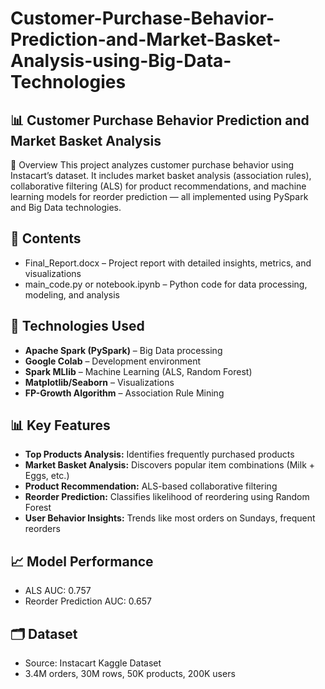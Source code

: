 # Customer-Purchase-Behavior-Prediction-and-Market-Basket-Analysis-using-Big-Data-Technologies

📊 Customer Purchase Behavior Prediction and Market Basket Analysis
---
📌 Overview
This project analyzes customer purchase behavior using Instacart’s dataset. It includes market basket analysis (association rules), collaborative filtering (ALS) for product recommendations, and machine learning models for reorder prediction — all implemented using PySpark and Big Data technologies.

📁 Contents
---
  - Final_Report.docx – Project report with detailed insights, metrics, and visualizations
  - main_code.py or notebook.ipynb – Python code for data processing, modeling, and analysis

🔧 Technologies Used
---
  - **Apache Spark (PySpark)** – Big Data processing
  - **Google Colab** – Development environment
  - **Spark MLlib** – Machine Learning (ALS, Random Forest)
  - **Matplotlib/Seaborn** – Visualizations
  - **FP-Growth Algorithm** – Association Rule Mining

📊 Key Features
---
  - **Top Products Analysis:** Identifies frequently purchased products
  - **Market Basket Analysis:** Discovers popular item combinations (Milk + Eggs, etc.)
  - **Product Recommendation:** ALS-based collaborative filtering
  - **Reorder Prediction:** Classifies likelihood of reordering using Random Forest
  - **User Behavior Insights:** Trends like most orders on Sundays, frequent reorders

📈 Model Performance
---
  - ALS AUC: 0.757
  - Reorder Prediction AUC: 0.657

🗂️ Dataset
---
  - Source: Instacart Kaggle Dataset
  - 3.4M orders, 30M rows, 50K products, 200K users

